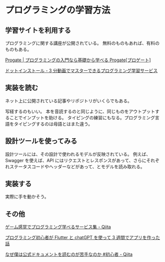 # プログラミングの学習方法

## 学習サイトを利用する

プログラミングに関する講座が公開されている。
無料のものもあれば、有料のものもある。

[Progate | プログラミングの入門なら基礎から学べる Progate[プロゲート]](https://prog-8.com/)

[ドットインストール - 3 分動画でマスターできるプログラミング学習サービス](https://dotinstall.com/)

## 実装を読む

ネット上に公開されている記事やリポジトリがいくらでもある。

写経するのもいい。
本を音読するのと同じように、同じものをアウトプットすることでインプットを助ける。
タイピングの練習にもなる。プログラミング言語をタイピングするのは母語とはまた違う。

## 設計ツールを使ってみる

設計ツールには、その設計で使われるモデルが反映されている。
例えば、Swagger を使えば、API にはリクエストとレスポンスがあって、さらにそれぞれステータスコードやヘッダーなどがあって、とモデルを読み取れる。

## 実装する

実際に手を動かそう。

## その他

[ゲーム感覚でプログラミング学べるサービス集 - Qiita](https://qiita.com/KNR109/items/41065e31970925964b90)

[プログラミング初心者が Flutter と chatGPT を使って 3 週間でアプリを作った話](https://zenn.dev/farmerswalker/articles/5492af326be2b8)

[なぜ僕は公式ドキュメントを読むのが苦手なのか #初心者 - Qiita](https://qiita.com/nakampany/items/91d77f1b87278ed40e81)
